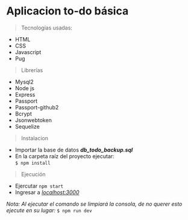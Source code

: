 # Aplicacion to-do básica

> Tecnologías usadas:

- HTML
- CSS
- Javascript
- Pug

> Librerías

- Mysql2
- Node js
- Express
- Passport
- Passport-github2
- Bcrypt
- Jsonwebtoken
- Sequelize

> Instalacion

- Importar la base de datos **_db_todo_backup.sql_**
- En la carpeta raíz del proyecto ejecutar:  
   `$ npm install`

> Ejecución

- Ejercutar
  `npm start`
- Ingresar a _<a href="http://localhost:3000" target="_blank"> localhost:3000 </a>_

_Nota: Al ejecutar el comando se limpiará la consola, de no querer esto ejecute en su lugar:_ `$ npm run dev`
